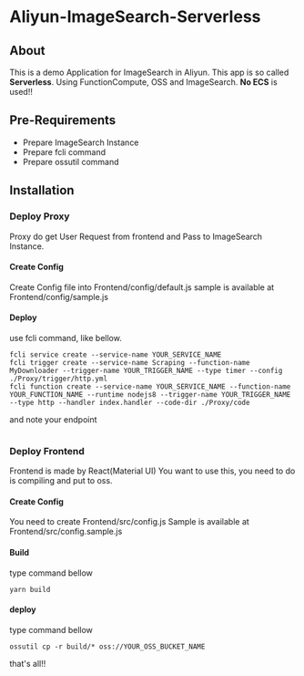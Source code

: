 # Aliyun-ImageSearch-Serverless
## About
This is a demo Application for ImageSearch in Aliyun.
This app is so called **Serverless**.
Using FunctionCompute, OSS and ImageSearch.
**No ECS** is used!!

## Pre-Requirements
- Prepare ImageSearch Instance
- Prepare fcli command
- Prepare ossutil command

## Installation
### Deploy Proxy
Proxy do get User Request from frontend and Pass to ImageSearch Instance.

#### Create Config
Create Config file into Frontend/config/default.js
sample is available at Frontend/config/sample.js

#### Deploy
use fcli command, like bellow.

```
fcli service create --service-name YOUR_SERVICE_NAME
fcli trigger create --service-name Scraping --function-name MyDownloader --trigger-name YOUR_TRIGGER_NAME --type timer --config ./Proxy/trigger/http.yml
fcli function create --service-name YOUR_SERVICE_NAME --function-name YOUR_FUNCTION_NAME --runtime nodejs8 --trigger-name YOUR_TRIGGER_NAME --type http --handler index.handler --code-dir ./Proxy/code
```

and note your endpoint


```
```


### Deploy Frontend
Frontend is made by React(Material UI)
You want to use this, you need to do is compiling and put to oss.

#### Create Config
You need to create Frontend/src/config.js
Sample is available at Frontend/src/config.sample.js

#### Build
type command bellow

```
yarn build
```

#### deploy
type command bellow

```
ossutil cp -r build/* oss://YOUR_OSS_BUCKET_NAME
```

that's all!!
